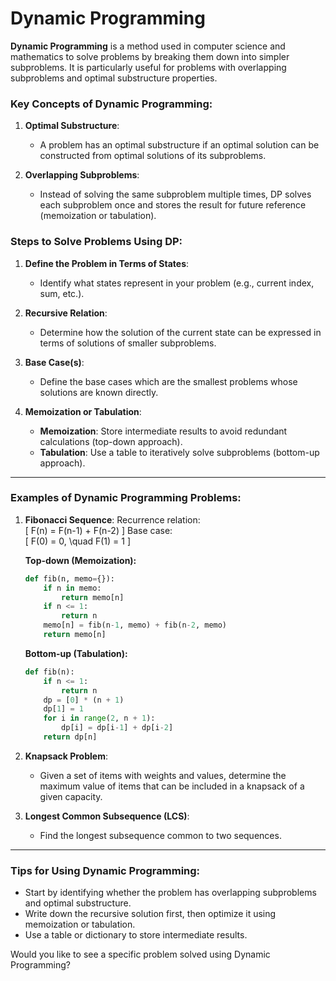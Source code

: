 # Dynamic Programming

**Dynamic Programming** is a method used in computer science and mathematics to solve problems by breaking them down into simpler subproblems. It is particularly useful for problems with overlapping subproblems and optimal substructure properties.

### Key Concepts of Dynamic Programming:
1. **Optimal Substructure**: 
   - A problem has an optimal substructure if an optimal solution can be constructed from optimal solutions of its subproblems.
   
2. **Overlapping Subproblems**:
   - Instead of solving the same subproblem multiple times, DP solves each subproblem once and stores the result for future reference (memoization or tabulation).

### Steps to Solve Problems Using DP:
1. **Define the Problem in Terms of States**:
   - Identify what states represent in your problem (e.g., current index, sum, etc.).
   
2. **Recursive Relation**:
   - Determine how the solution of the current state can be expressed in terms of solutions of smaller subproblems.

3. **Base Case(s)**:
   - Define the base cases which are the smallest problems whose solutions are known directly.

4. **Memoization or Tabulation**:
   - **Memoization**: Store intermediate results to avoid redundant calculations (top-down approach).
   - **Tabulation**: Use a table to iteratively solve subproblems (bottom-up approach).

---

### Examples of Dynamic Programming Problems:

1. **Fibonacci Sequence**:
   Recurrence relation:  
   \[
   F(n) = F(n-1) + F(n-2)
   \]
   Base case:  
   \[
   F(0) = 0, \quad F(1) = 1
   \]

   **Top-down (Memoization):**
   ```python
   def fib(n, memo={}):
       if n in memo:
           return memo[n]
       if n <= 1:
           return n
       memo[n] = fib(n-1, memo) + fib(n-2, memo)
       return memo[n]
   ```

   **Bottom-up (Tabulation):**
   ```python
   def fib(n):
       if n <= 1:
           return n
       dp = [0] * (n + 1)
       dp[1] = 1
       for i in range(2, n + 1):
           dp[i] = dp[i-1] + dp[i-2]
       return dp[n]
   ```

2. **Knapsack Problem**:
   - Given a set of items with weights and values, determine the maximum value of items that can be included in a knapsack of a given capacity.

3. **Longest Common Subsequence (LCS)**:
   - Find the longest subsequence common to two sequences.

---

### Tips for Using Dynamic Programming:
- Start by identifying whether the problem has overlapping subproblems and optimal substructure.
- Write down the recursive solution first, then optimize it using memoization or tabulation.
- Use a table or dictionary to store intermediate results.

Would you like to see a specific problem solved using Dynamic Programming?
